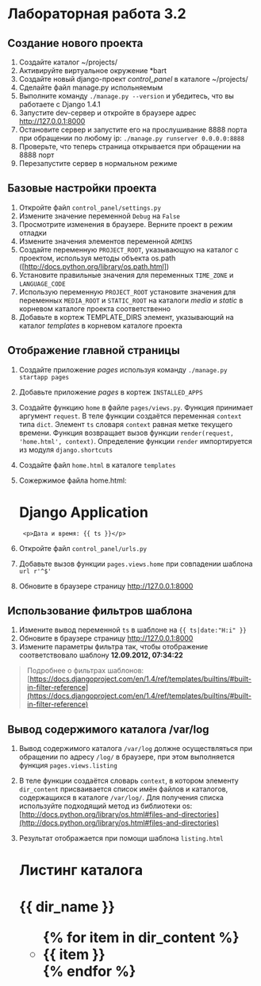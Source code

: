 # Лабораторная работа 3.2

## Создание нового проекта

1. Создайте каталог ~/projects/
1. Активируйте виртуальное окружение *bart
1. Создайте новый django-проект *control_panel* в каталоге ~/projects/
1. Сделайте файл manage.py испольняемым
1. Выполните команду `./manage.py --version` и убедитесь, что вы работаете с Django 1.4.1
1. Запустите dev-сервер и откройте в браузере адрес http://127.0.0.1:8000
1. Остановите сервер и запустите его на прослушивание 8888 порта при обращении по любому ip: `./manage.py runserver 0.0.0.0:8888`
1. Проверьте, что теперь страница открывается при обращении на 8888 порт
1. Перезапустите сервер в нормальном режиме

## Базовые настройки проекта

1. Откройте файл `control_panel/settings.py`
1. Измените значение переменной `Debug` на `False`
1. Просмотрите изменения в браузере. Верните проект в режим отладки
1. Измените значения элементов переменной `ADMINS`
1. Создайте переменную `PROJECT_ROOT`, указывающую на каталог с проектом, используя методы объекта os.path ([http://docs.python.org/library/os.path.html])
1. Установите правильные значения для переменных `TIME_ZONE` и `LANGUAGE_CODE`
1. Использую переменную `PROJECT_ROOT` установите значения для переменных `MEDIA_ROOT` и `STATIC_ROOT` на каталоги *media* и *static* в корневом каталоге проекта соответственно
1. Добавьте в кортеж TEMPLATE_DIRS элемент, указывающий на каталог *templates*  в корневом каталоге проекта

## Отображение главной страницы

1. Создайте приложение *pages* используя команду `./manage.py startapp pages`
1. Добавьте приложение *pages* в кортеж `INSTALLED_APPS`
1. Создайте функцию `home` в файле `pages/views.py`. Функция принимает аргумент `request`. В теле функции создаётся переменная `context` типа `dict`. Элемент `ts` словаря `context` равная метке текущего времени. Функция возвращает вызов функции `render(request, 'home.html', context)`. Определение функции `render` импортируется из модуля `django.shortcuts`
1. Создайте файл `home.html` в каталоге `templates`
1. Сожержимое файла home.html:
    <!DOCTYPE html>
    <html>
    <head>
        <title>Django Application</title>
    </head>
    <body>
        <h1>Django Application</h1>

        <p>Дата и время: {{ ts }}</p>
    </body>
    </html>
1. Откройте файл `control_panel/urls.py`
1. Добавьте вызов функции `pages.views.home` при совпадении шаблона `url r'^$'`
1. Обновите в браузере страницу http://127.0.0.1:8000

## Использование фильтров шаблона

1. Измените вывод переменной `ts` в шаблоне на `{{ ts|date:"H:i" }}`
1. Обновите в браузере страницу http://127.0.0.1:8000
1. Измените параметры фильтра так, чтобы отображение соответствовало шаблону **12.09.2012, 07:34:22**
> Подробнее о фильтрах шаблонов: [https://docs.djangoproject.com/en/1.4/ref/templates/builtins/#built-in-filter-reference](https://docs.djangoproject.com/en/1.4/ref/templates/builtins/#built-in-filter-reference)

## Вывод содержимого каталога /var/log

1. Вывод содержимого каталога `/var/log` должне осуществляться при обращении по адресу `/log/` в браузере, при этом выполняется функция `pages.views.listing`
1. В теле функции создаётся словарь `context`, в котором элементу `dir_content` присваивается список имён файлов и каталогов, содержащихся в каталоге `/var/log/`. Для получения списка используйте подходящий метод из библиотеки os: [http://docs.python.org/library/os.html#files-and-directories](http://docs.python.org/library/os.html#files-and-directories)
1. Результат отображается при помощи шаблона `listing.html`

	<h1>Листинг каталога <h1>{{ dir_name }}
	<ul>
	{% for item in dir_content %}
		<li>{{ item }}</li>
	{% endfor %}
	</ul>